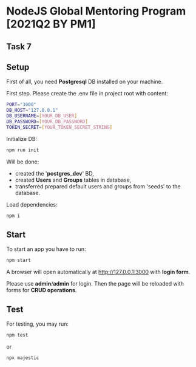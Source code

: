 # NodeJS Global Mentoring Program [2021Q2 BY PM1]

## Task 7

## Setup
First of all, you need **Postgresql** DB installed on your machine.

First step. Please create the .env file in project root with content:
```sh
PORT="3000"
DB_HOST="127.0.0.1"
DB_USERNAME=[YOUR_DB_USER]
DB_PASSWORD=[YOUR_DB_PASSWORD]
TOKEN_SECRET=[YOUR_TOKEN_SECRET_STRING]
```
Initialize DB:
```sh
npm run init
```
Will be done:
- created the '**postgres_dev**' BD,
 - created **Users** and **Groups** tables in database,
- transferred prepared default users and groups from 'seeds' to the database.

Load dependencies:
```sh
npm i
```

## Start
To start an app you have to run:
```sh
npm start
```
A browser will open automatically at http://127.0.0.1:3000 with **login form**.

Please use **admin**/**admin** for login. Then the page will be reloaded with forms for **CRUD operations**.

## Test
For testing, you may run:
```sh
npm test
```
or
```sh
npx majestic
```
